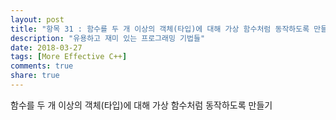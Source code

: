 ```yaml
---
layout: post
title: "항목 31 : 함수를 두 개 이상의 객체(타입)에 대해 가상 함수처럼 동작하도록 만들기"
description: "유용하고 재미 있는 프로그래밍 기법들"
date: 2018-03-27
tags: [More Effective C++]
comments: true
share: true
---
```


함수를 두 개 이상의 객체(타입)에 대해 가상 함수처럼 동작하도록 만들기